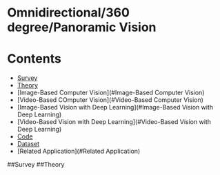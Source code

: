 # Omnidirectional/360 degree/Panoramic Vision

# Contents

- [Survey](#Survey)
- [Theory](#Theory)
- [Image-Based Computer Vision](#Image-Based Computer Vision)
- [Video-Based COmputer Vision](#Video-Based Computer Vision)
- [Image-Based Vision with Deep Learning](#Image-Based Vision with Deep Learning)
- [Video-Based Vision with Deep Learning](#Video-Based Vision with Deep Learning)
- [Code](#Code)
- [Dataset](#Dataset)
- [Related Application](#Related Application)


##Survey
##Theory
